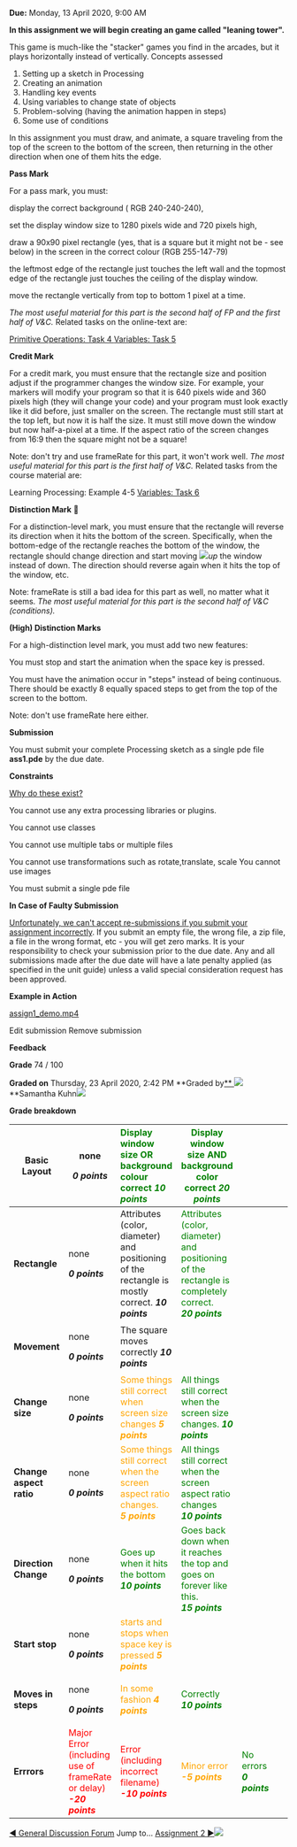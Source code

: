 **Due:** Monday, 13 April 2020, 9:00 AM

**In this assignment we will begin creating an game called "leaning tower".**

This game is much-like the "stacker" games you find in the arcades, but it plays horizontally instead of vertically. Concepts assessed

1. Setting up a sketch in Processing
1. Creating an animation
1. Handling key events
1. Using variables to change state of objects
1. Problem-solving (having the animation happen in steps)
1. Some use of conditions

In this assignment you must draw, and animate, a square traveling from the top of the screen to the bottom of the screen, then returning in the other direction when one of them hits the edge.

**Pass Mark**

For a pass mark, you must:

display the correct background ( RGB 240-240-240),

set the display window size to 1280 pixels wide and 720 pixels high,

draw a 90x90 pixel rectangle (yes, that is a square but it might not be - see below) in the screen in the correct colour (RGB 255-147-79)

the leftmost edge of the rectangle just touches the left wall and the topmost edge of the rectangle just touches the ceiling of the display window.

move the rectangle vertically from top to bottom 1 pixel at a time.

*The most useful material for this part is the second half of FP and the first half of V&C.* Related tasks on the online-text are:

[Primitive Operations: Task 4 ](http://www.mattr.net.au/programming/primitive_operations.html)[Variables: Task 5](http://www.mattr.net.au/programming/variables.html)

**Credit Mark**

For a credit mark, you must ensure that the rectangle size and position adjust if the programmer changes the window size. For example, your markers will modify your program so that it is 640 pixels wide and 360 pixels high (they will change your code) and your program must look exactly like it did before, just smaller on the screen. The rectangle must still start at the top left, but now it is half the size. It must still move down the window but now half-a-pixel at a time. If the aspect ratio of the screen changes from 16:9 then the square might not be a square!

Note: don't try and use frameRate for this part, it won't work well. *The most useful material for this part is the first half of V&C.* Related tasks from the course material are:

Learning Processing: Example 4-5 [Variables: Task 6](http://www.mattr.net.au/programming/variables.html#timed_animated_blue_circle)

**Distinction Mark** 

For a distinction-level mark, you must ensure that the rectangle will reverse its direction when it hits the bottom of the screen. Specifically, when the bottom-edge of the rectangle reaches the bottom of the window, the rectangle should change direction and start moving ![](Aspose.Words.21490295-5680-410f-acdd-076a1f77f904.002.png)*up* the window instead of down. The direction should reverse again when it hits the top of the window, etc.

Note: frameRate is still a bad idea for this part as well, no matter what it seems. *The most useful material for this part is the second half of V&C (conditions).*

**(High) Distinction Marks**

For a high-distinction level mark, you must add two new features:

You must stop and start the animation when the space key is pressed.

You must have the animation occur in "steps" instead of being continuous. There should be exactly 8 equally spaced steps to get from the top of the screen to the bottom.

Note: don't use frameRate here either.

**Submission**

You must submit your complete Processing sketch as a single pde file **ass1.pde** by the due date.

**Constraints**

[Why do these exist?](https://www.inc.com/thomas-oppong/for-a-more-creative-brain-embrace-constraints.html)

You cannot use any extra processing libraries or plugins.

You cannot use classes

You cannot use multiple tabs or multiple files

You cannot use transformations such as rotate,translate, scale You cannot use images

You must submit a single pde file

**In Case of Faulty Submission**

[Unfortunately, we can't accept re-submissions if you submit your assignment incorrectly](https://www.wikihow.com/Buy-More-Time-on-an-Overdue-Assignment). If you submit an empty file, the wrong file, a zip file, a file in the wrong format, etc - you will get zero marks. It is your responsibility to check your submission prior to the due date. Any and all submissions made after the due date will have a late penalty applied (as specified in the unit guide) unless a valid special consideration request has been approved.

**Example in Action**

[assign1_demo.mp4](https://ilearn.mq.edu.au/pluginfile.php/6075154/mod_assign/intro/assign1_demo.mp4)

Edit submission Remove submission

**Feedback**

**Grade** 74 / 100

**Graded on** Thursday, 23 April 2020, 2:42 PM **Graded by[** ](https://ilearn.mq.edu.au/user/view.php?id=288572&course=38098)![](Aspose.Words.21490295-5680-410f-acdd-076a1f77f904.003.png)**Samantha Kuhn![](Aspose.Words.21490295-5680-410f-acdd-076a1f77f904.004.png)

**Grade breakdown**



|**Basic Layout**|<p>none</p><p>***0 points***</p>|<span style="color: green">Display window size OR background colour correct ***10 points***</span>|<span style="color: green">Display window size AND background color correct ***20 points***</span>||||
| - | - | :- | - | :- | :- | :- |
|**Rectangle**|<p>none</p><p>***0 points***</p>|Attributes (color, diameter) and positioning of the rectangle is mostly correct. ***10 points***|<span style="color: green">Attributes (color, diameter) and positioning of the rectangle is completely correct.</span><br><span style="color: green">***20 points***</span>||||
|**Movement**|<p>none</p><p>***0 points***</p>|The square moves correctly ***10 points***|||||
|**Change size**|<p>none</p><p>***0 points***</p>|<span style="color: orange">Some things still correct when screen size changes ***5 points***</span>|<span style="color: green">All things still correct when the screen size changes. ***10 points***</span>||||
|**Change aspect ratio**|<p>none</p><p>***0 points***</p>|<span style="color: orange">Some things still correct when the screen aspect ratio changes.</span><br><span style="color: orange">***5 points***</span>|<span style="color: green">All things still correct when the screen aspect ratio changes</span><br><span style="color: green">***10 points***</span>||||
|**Direction Change**|<p>none</p><p>***0 points***</p>|<span style="color: green">Goes up when it hits the bottom</span><br><span style="color: green">***10 points***</span>|<span style="color: green">Goes back down when it reaches the top and goes on forever like this.</span><br><span style="color: green">***15 points***</span>||||
|**Start stop**|<p>none</p><p>***0 points***</p>|<span style="color: orange">starts and stops when space key is pressed ***5 points***</span>|||||
|**Moves in steps**|<p>none</p><p>***0 points***</p>|<span style="color: orange">In some fashion ***4 points***</span>|<span style="color: green">Correctly ***10 points***</span>||||
|**Errrors**|<span style="color: red">Major Error (including use of frameRate or delay) ***-20 points***</span>|<span style="color: red">Error (including incorrect filename) ***-10 points***</span>|<span style="color: orange">Minor error ***-5 points***</span>|<span style="color: green">No errors ***0 points***</span>|||


[◄ General Discussion Forum](https://ilearn.mq.edu.au/mod/forum/view.php?id=5448156&forceview=1) Jump to... [Assignment 2 ►](https://ilearn.mq.edu.au/mod/assign/view.php?id=5448165&forceview=1)![](Aspose.Words.21490295-5680-410f-acdd-076a1f77f904.005.png)
